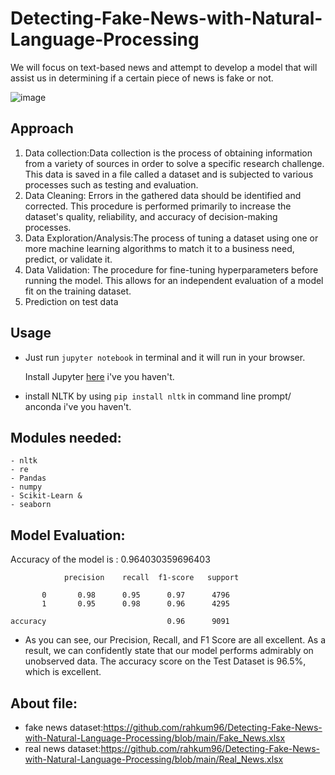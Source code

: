 # Detecting-Fake-News-with-Natural-Language-Processing
We will focus on text-based news and attempt to develop a model that will assist us in determining if a certain piece of news is fake or not.

![image](https://user-images.githubusercontent.com/86415241/146892156-53b89e61-d995-46a2-98b6-471daf3a63cc.png)


## Approach 
1. Data collection:Data collection is the process of obtaining information from a variety of sources in order to solve a specific research challenge. This data is saved in a file called a dataset and is subjected to various processes such as testing and evaluation.
2. Data Cleaning: Errors in the gathered data should be identified and corrected. This procedure is performed primarily to increase the dataset's quality, reliability, and accuracy of decision-making processes.
3. Data Exploration/Analysis:The process of tuning a dataset using one or more machine learning algorithms to match it to a business need, predict, or validate it.
4. Data Validation: The procedure for fine-tuning hyperparameters before running the model. This allows for an independent evaluation of a model fit on the training dataset.
5. Prediction on test data
## Usage

- Just run `jupyter notebook` in terminal and it will run in your browser.

  Install Jupyter [here](http://jupyter.readthedocs.io/en/latest/install.html) i've you haven't.

- install NLTK by using `pip install nltk` in command line prompt/ anconda  i've you haven't.

## Modules needed:
```
- nltk
- re
- Pandas
- numpy
- Scikit-Learn &
- seaborn
```
## Model Evaluation:

 Accuracy of the model is : 0.964030359696403
             
             
                precision    recall  f1-score   support

           0       0.98      0.95      0.97      4796
           1       0.95      0.98      0.96      4295

    accuracy                           0.96      9091
   
- As you can see, our Precision, Recall, and F1 Score are all excellent. As a result, we can confidently state that our model performs admirably on unobserved data. The accuracy score on the Test Dataset is 96.5%, which is excellent.

## About file:
- fake news dataset:https://github.com/rahkum96/Detecting-Fake-News-with-Natural-Language-Processing/blob/main/Fake_News.xlsx
- real news dataset:https://github.com/rahkum96/Detecting-Fake-News-with-Natural-Language-Processing/blob/main/Real_News.xlsx

